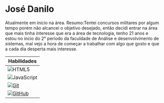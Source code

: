 # José Danilo 

Atualmente em inicio na área.
Resumo:Tentei concursos militares por algum tempo porém não alcancei o objetivo desejado, então decidi entrar na área que mais tinha interesse que era a área de tecnologia, tenho 21 anos e estou no incio do 2° período da faculdade de Análise e desenvolvimento de sistemas, mal vejo a hora de começar a trabalhar com algo que gosto e que a cada dia desperta mais interesse.




|Habilidades|
|----------|
| ![HTML5](https://img.shields.io/badge/HTML-000?style=for-the-badge&logo=html5&logoColor=30A3DC) |
|![JavaScript](https://img.shields.io/badge/JavaScript-000?style=for-the-badge&logo=javascript&logoColor=30A3DC)|
|[![Git](https://img.shields.io/badge/Git-000?style=for-the-badge&logo=git&logoColor=E94D5F)]()|
|[![GitHub](https://img.shields.io/badge/GitHub-000?style=for-the-badge&logo=github&logoColor=30A3DC)]()|